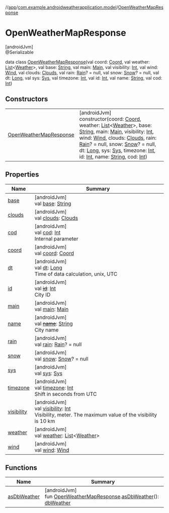 //[app](../../../index.md)/[com.example.androidweatherapplication.model](../index.md)/[OpenWeatherMapResponse](index.md)

# OpenWeatherMapResponse

[androidJvm]\
@Serializable

data class [OpenWeatherMapResponse](index.md)(val coord: [Coord](../-coord/index.md), val weather: [List](https://kotlinlang.org/api/latest/jvm/stdlib/kotlin.collections/-list/index.html)&lt;[Weather](../-weather/index.md)&gt;, val base: [String](https://kotlinlang.org/api/latest/jvm/stdlib/kotlin/-string/index.html), val main: [Main](../-main/index.md), val visibility: [Int](https://kotlinlang.org/api/latest/jvm/stdlib/kotlin/-int/index.html), val wind: [Wind](../-wind/index.md), val clouds: [Clouds](../-clouds/index.md), val rain: [Rain](../-rain/index.md)? = null, val snow: [Snow](../-snow/index.md)? = null, val dt: [Long](https://kotlinlang.org/api/latest/jvm/stdlib/kotlin/-long/index.html), val sys: [Sys](../-sys/index.md), val timezone: [Int](https://kotlinlang.org/api/latest/jvm/stdlib/kotlin/-int/index.html), val id: [Int](https://kotlinlang.org/api/latest/jvm/stdlib/kotlin/-int/index.html), val name: [String](https://kotlinlang.org/api/latest/jvm/stdlib/kotlin/-string/index.html), val cod: [Int](https://kotlinlang.org/api/latest/jvm/stdlib/kotlin/-int/index.html))

## Constructors

| | |
|---|---|
| [OpenWeatherMapResponse](-open-weather-map-response.md) | [androidJvm]<br>constructor(coord: [Coord](../-coord/index.md), weather: [List](https://kotlinlang.org/api/latest/jvm/stdlib/kotlin.collections/-list/index.html)&lt;[Weather](../-weather/index.md)&gt;, base: [String](https://kotlinlang.org/api/latest/jvm/stdlib/kotlin/-string/index.html), main: [Main](../-main/index.md), visibility: [Int](https://kotlinlang.org/api/latest/jvm/stdlib/kotlin/-int/index.html), wind: [Wind](../-wind/index.md), clouds: [Clouds](../-clouds/index.md), rain: [Rain](../-rain/index.md)? = null, snow: [Snow](../-snow/index.md)? = null, dt: [Long](https://kotlinlang.org/api/latest/jvm/stdlib/kotlin/-long/index.html), sys: [Sys](../-sys/index.md), timezone: [Int](https://kotlinlang.org/api/latest/jvm/stdlib/kotlin/-int/index.html), id: [Int](https://kotlinlang.org/api/latest/jvm/stdlib/kotlin/-int/index.html), name: [String](https://kotlinlang.org/api/latest/jvm/stdlib/kotlin/-string/index.html), cod: [Int](https://kotlinlang.org/api/latest/jvm/stdlib/kotlin/-int/index.html)) |

## Properties

| Name | Summary |
|---|---|
| [base](base.md) | [androidJvm]<br>val [base](base.md): [String](https://kotlinlang.org/api/latest/jvm/stdlib/kotlin/-string/index.html) |
| [clouds](clouds.md) | [androidJvm]<br>val [clouds](clouds.md): [Clouds](../-clouds/index.md) |
| [cod](cod.md) | [androidJvm]<br>val [cod](cod.md): [Int](https://kotlinlang.org/api/latest/jvm/stdlib/kotlin/-int/index.html)<br>Internal parameter |
| [coord](coord.md) | [androidJvm]<br>val [coord](coord.md): [Coord](../-coord/index.md) |
| [dt](dt.md) | [androidJvm]<br>val [dt](dt.md): [Long](https://kotlinlang.org/api/latest/jvm/stdlib/kotlin/-long/index.html)<br>Time of data calculation, unix, UTC |
| [id](id.md) | [androidJvm]<br>val [~~id~~](id.md): [Int](https://kotlinlang.org/api/latest/jvm/stdlib/kotlin/-int/index.html)<br>City ID |
| [main](main.md) | [androidJvm]<br>val [main](main.md): [Main](../-main/index.md) |
| [name](name.md) | [androidJvm]<br>val [~~name~~](name.md): [String](https://kotlinlang.org/api/latest/jvm/stdlib/kotlin/-string/index.html)<br>City name |
| [rain](rain.md) | [androidJvm]<br>val [rain](rain.md): [Rain](../-rain/index.md)? = null |
| [snow](snow.md) | [androidJvm]<br>val [snow](snow.md): [Snow](../-snow/index.md)? = null |
| [sys](sys.md) | [androidJvm]<br>val [sys](sys.md): [Sys](../-sys/index.md) |
| [timezone](timezone.md) | [androidJvm]<br>val [timezone](timezone.md): [Int](https://kotlinlang.org/api/latest/jvm/stdlib/kotlin/-int/index.html)<br>Shift in seconds from UTC |
| [visibility](visibility.md) | [androidJvm]<br>val [visibility](visibility.md): [Int](https://kotlinlang.org/api/latest/jvm/stdlib/kotlin/-int/index.html)<br>Visibility, meter. The maximum value of the visibility is 10 km |
| [weather](weather.md) | [androidJvm]<br>val [weather](weather.md): [List](https://kotlinlang.org/api/latest/jvm/stdlib/kotlin.collections/-list/index.html)&lt;[Weather](../-weather/index.md)&gt; |
| [wind](wind.md) | [androidJvm]<br>val [wind](wind.md): [Wind](../-wind/index.md) |

## Functions

| Name | Summary |
|---|---|
| [asDbWeather](../../com.example.androidweatherapplication.data.database/as-db-weather.md) | [androidJvm]<br>fun [OpenWeatherMapResponse](index.md).[asDbWeather](../../com.example.androidweatherapplication.data.database/as-db-weather.md)(): [dbWeather](../../com.example.androidweatherapplication.data.database/db-weather/index.md) |
